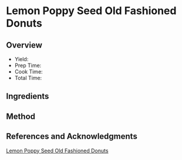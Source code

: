 # Lemon Poppy Seed Old Fashioned Donuts

## Overview

- Yield:
- Prep Time:
- Cook Time:
- Total Time:

## Ingredients


## Method



## References and Acknowledgments

[Lemon Poppy Seed Old Fashioned Donuts](http://now-forager.com/lemon-poppy-seed-old-fashioned-donuts/)
